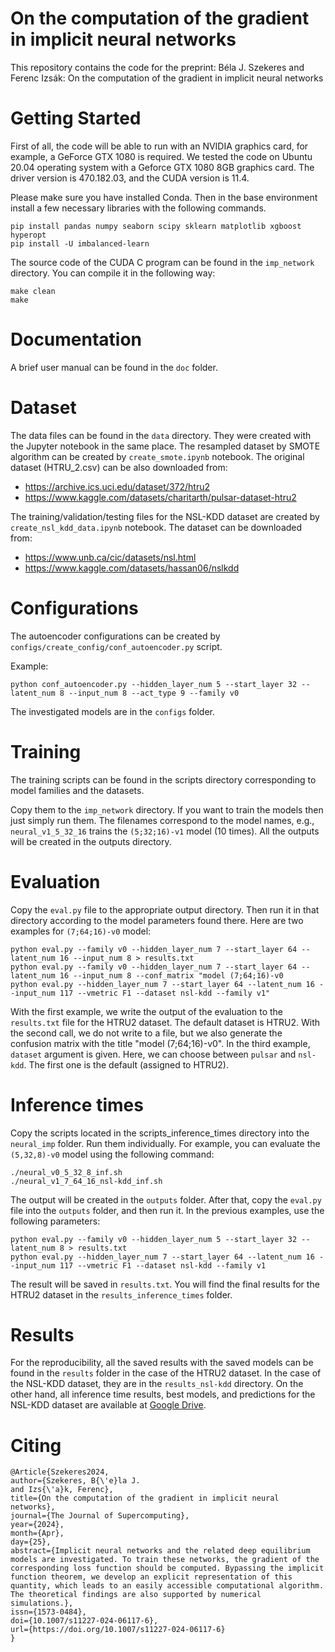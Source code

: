 # On the computation of the gradient in implicit neural networks

This repository contains the code for the preprint:
Béla J. Szekeres and Ferenc Izsák: On the computation of the gradient in
implicit neural networks

# Getting Started

First of all, 
the code will be able to run with an NVIDIA graphics card, for example, a GeForce GTX 1080 is required. We tested the code on Ubuntu 20.04 operating system with a Geforce GTX 1080 8GB graphics card. The driver version is 470.182.03, and the CUDA version is 11.4.

Please make sure you have installed Conda. Then in the base environment install a few necessary libraries with the following commands.
```
pip install pandas numpy seaborn scipy sklearn matplotlib xgboost hyperopt 
pip install -U imbalanced-learn
```

The source code of the CUDA C program can be found in the `imp_network` directory.
You can compile it in the following way:
```
make clean
make
```

# Documentation
A brief user manual can be found in the `doc` folder.

# Dataset
The data files can be found in the `data` directory.
They were created with the Jupyter notebook in the same place.
The resampled dataset by SMOTE algorithm can be created by `create_smote.ipynb` notebook.
The original dataset (HTRU_2.csv) can be also downloaded from:

* https://archive.ics.uci.edu/dataset/372/htru2 
* https://www.kaggle.com/datasets/charitarth/pulsar-dataset-htru2

The training/validation/testing files for the NSL-KDD dataset are created by `create_nsl_kdd_data.ipynb` notebook.
The dataset can be downloaded from:

* https://www.unb.ca/cic/datasets/nsl.html
* https://www.kaggle.com/datasets/hassan06/nslkdd


# Configurations
The autoencoder configurations can be created by `configs/create_config/conf_autoencoder.py` script.

Example:
```
python conf_autoencoder.py --hidden_layer_num 5 --start_layer 32 --latent_num 8 --input_num 8 --act_type 9 --family v0
```

The investigated models are in the `configs` folder.

# Training
The training scripts can be found in the scripts directory 
corresponding to model families and the datasets.

Copy them to the `imp_network` directory.
If you want to train the models then just simply run them.
The filenames correspond to the model names, e.g.,
`neural_v1_5_32_16` trains the `(5;32;16)-v1` model (10 times).
All the outputs will be created in the outputs directory.

# Evaluation
Copy the `eval.py` file to the appropriate output directory. Then run it in that directory according to the model parameters found there. Here are two examples for `(7;64;16)-v0` model:

```
python eval.py --family v0 --hidden_layer_num 7 --start_layer 64 --latent_num 16 --input_num 8 > results.txt
python eval.py --family v0 --hidden_layer_num 7 --start_layer 64 --latent_num 16 --input_num 8 --conf_matrix "model (7;64;16)-v0
python eval.py --hidden_layer_num 7 --start_layer 64 --latent_num 16 --input_num 117 --vmetric F1 --dataset nsl-kdd --family v1"
```
With the first example, we write the output of the evaluation to the `results.txt` file for the HTRU2 dataset. The default dataset is HTRU2. With the second call, we do not write to a file, but we also generate the confusion matrix with the title "model (7;64;16)-v0".
In the third example, `dataset` argument is given. Here, we can choose between `pulsar` and `nsl-kdd`. The first one is the default (assigned to HTRU2).

# Inference times
Copy the scripts located in the scripts_inference_times directory into the `neural_imp` folder. Run them individually. For example, you can evaluate the `(5,32,8)-v0` model using the following command:

```
./neural_v0_5_32_8_inf.sh
./neural_v1_7_64_16_nsl-kdd_inf.sh
```
The output will be created in the `outputs` folder. After that, copy the `eval.py` file into the `outputs` folder, and then run it. In the previous examples, use the following parameters:
```
python eval.py --family v0 --hidden_layer_num 5 --start_layer 32 --latent_num 8 > results.txt
python eval.py --hidden_layer_num 7 --start_layer 64 --latent_num 16 --input_num 117 --vmetric F1 --dataset nsl-kdd --family v1
```
The result will be saved in `results.txt`. You will find the final results  for the HTRU2 dataset in the `results_inference_times` folder.

# Results
For the reproducibility, all the saved results with the saved models can be found in the `results` folder in the case of the HTRU2 dataset.
In the case of the NSL-KDD dataset, they are in the `results_nsl-kdd` directory.
On the other hand, all inference time results, best models, and predictions for the NSL-KDD dataset are available at [Google Drive](https://drive.google.com/drive/folders/1aO-cc4ESeyfuXWKX0u_2KxPf-FJJhePX?usp=sharing).

# Citing

```
﻿@Article{Szekeres2024,
author={Szekeres, B{\'e}la J.
and Izs{\'a}k, Ferenc},
title={On the computation of the gradient in implicit neural networks},
journal={The Journal of Supercomputing},
year={2024},
month={Apr},
day={25},
abstract={Implicit neural networks and the related deep equilibrium models are investigated. To train these networks, the gradient of the corresponding loss function should be computed. Bypassing the implicit function theorem, we develop an explicit representation of this quantity, which leads to an easily accessible computational algorithm. The theoretical findings are also supported by numerical simulations.},
issn={1573-0484},
doi={10.1007/s11227-024-06117-6},
url={https://doi.org/10.1007/s11227-024-06117-6}
}
```
